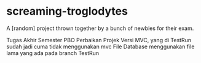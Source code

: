 # screaming-troglodytes
A [random] project thrown together by a bunch of newbies for their exam.

Tugas Akhir Semester PBO
Perbaikan Projek Versi MVC, yang di TestRun sudah jadi cuma tidak menggunakan mvc
File Database menggunakan file lama yang ada pada branch TestRun

